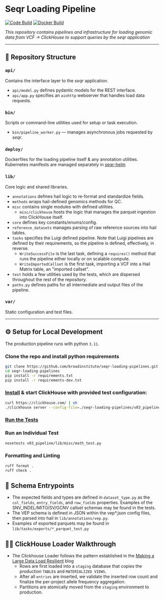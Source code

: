 # Seqr Loading Pipeline

[![Code Build](https://github.com/broadinstitute/seqr-loading-pipelines/actions/workflows/unit-tests.yml/badge.svg?branch=main)](https://github.com/broadinstitute/seqr-loading-pipelines/actions/workflows/unit-tests.yml)
[![Docker Build](https://github.com/broadinstitute/seqr-loading-pipelines/actions/workflows/prod-release.yml/badge.svg?branch=main)](https://github.com/broadinstitute/seqr-loading-pipelines/actions/workflows/prod-release.yml)

*This repository contains pipelines and infrastructure for loading genomic data from VCF -> ClickHouse to support queries by the _seqr_ application*

---

## 📁 Repository Structure

### `api/`
Contains the interface layer to the _seqr_ application. 
- `api/model.py` defines pydantic models for the REST interface.
- `api/app.py` specifies an `aiohttp` webserver that handles load data requests. 

### `bin/`
Scripts or command-line utilities used for setup or task execution.
- `bin/pipeline_worker.py` — manages asynchronous jobs requested by _seqr_.

### `deploy/`
Dockerfiles for the loading pipeline itself & any annotation utilities.
Kubernetes manifests are managed separately in [seqr-helm](https://github.com/broadinstitute/seqr-helm/tree/main/charts/pipeline-runner)

### `lib/`
Core logic and shared libraries.  
- `annotations` defines hail logic to re-format and standardize fields.
- `methods` wraps hail-defined genomics methods for QC.
- `misc` contains single modules with defined utilities.
	- `misc/clickhouse` hosts the logic that manages the parquet ingestion into ClickHouse itself.
- `core` defines key constants/enums/config.
- `reference_datasets` manages parsing of raw reference sources into hail tables.
- `tasks` specifies the Luigi defined pipeline.  Note that Luigi pipelines are defined by their requirements, so
the pipeline is defined, effectively, in reverse.
	- `WriteSuccessFile` is the last task, defining a `requires()` method that runs the pipeline either locally or on scalable compute.
	- `WriteImportedCallset` is the first task, importing a VCF into a Hail Matrix table, an "imported callset".
- `test` holds a few utilities used by the tests, which are dispersed throughout the rest of the repository.
- `paths.py` defines paths for all intermediate and output files of the pipeline.

### `var/`
Static configuration and test files.

---

## ⚙️ Setup for Local Development
The production pipeline runs with python `3.11`.

### Clone the repo and install python requirements
```bash
git clone https://github.com/broadinstitute/seqr-loading-pipelines.git
cd seqr-loading-pipelines
pip install -r requirements.txt
pip install -r requirements-dev.txt
```

### [Install](https://clickhouse.com/docs/getting-started/quick-start/oss) & start ClickHouse with provided test configuration:
```bash
curl https://clickhouse.com/ | sh
./clickhouse server --config-file=./seqr-loading-pipelines/v03_pipeline/var/clickhouse_config/test-clickhouse.xml
```

### [Run the Tests](https://github.com/broadinstitute/seqr-loading-pipelines/blob/main/.github/workflows/unit-tests.yml#L66-L73)

### Run an Individual Test
```bash
nosetests v03_pipeline/lib/misc/math_test.py
```

### Formatting and Linting
```bash
ruff format .
ruff check .
```

## 🚪 Schema Entrypoints
- The expected fields and types are defined in `dataset_type.py` as the `col_fields`, `entry_fields`, and `row_fields` properties.  Examples
of the SNV_INDEL/MITO/SV/GCNV callset schemas may be found in the tests.
- The VEP schema is defined in JSON within the vep*.json config files, then parsed into hail in `lib/annotations/vep.py`.
- Examples of exported parquets may be found in `lib/tasks/exports/*_parquet_test.py`


## 🚶‍♂️ ClickHouse Loader Walkthrough
- The Clickhouse Loader follows the pattern established in the [Making a Large Data Load Resilient](https://clickhouse.com/blog/supercharge-your-clickhouse-data-loads-part3) blog 
	- Rows are first loaded into a `staging` database that copies the production `TABLE`s and `MATERIALIZED VIEWS`.
	- After all `entries` are inserted, we validate the inserted row count and finalize the per-project allele frequency aggregation.
	- Partitions are atomically moved from the `staging` environment to production. 
